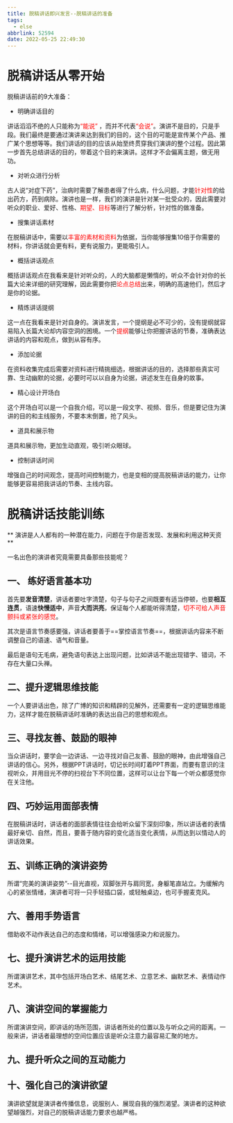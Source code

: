 ```yaml
---
title: 脱稿讲话即兴发言--脱稿讲话的准备
tags:
  - else
abbrlink: 52594
date: 2022-05-25 22:49:30
---
```


# 脱稿讲话从零开始

脱稿讲话前的9大准备：

- 明确讲话目的

讲话滔滔不绝的人只能称为<font color="red">“能说”</font> ，而并不代表<font color="red">“会说”</font>。演讲不是目的，只是手段。我们最终是要通过演讲来达到我们的目的，这个目的可能是宣传某个产品、推广某个思想等等。我们讲话的目的应该从始至终贯穿我们演讲的整个过程。因此第一步首先总结讲话的目的，带着这个目的来演讲。这样才不会偏离主题，做无用功。

<!--more-->

- 对听众进行分析

古人说“对症下药”，治病时需要了解患者得了什么病，什么问题，才能<font color="red">针对性</font>的给出药方，药到病除。演讲也是一样，我们的演讲是针对某一批受众的，因此需要对听众的职业、爱好、性格、<font color="red">期望、目标</font>等进行了解分析，针对性的做准备。

- 搜集讲话素材

在脱稿讲话中，需要以<font color="red">丰富的素材和资料</font>为依据，当你能够搜集10倍于你需要的材料，你讲话就会更有料，更有说服力，更能吸引人。

- 概括讲话观点

概括讲话观点在我看来是针对听众的，人的大脑都是懒惰的，听众不会针对你的长篇大论来详细的研究理解，因此需要你把<font color="red">论点总结</font>出来，明确的高速他们，然后才是你的论据。

- 精炼讲话提纲

这一点在我看来是针对自身的。演讲发言，一个提纲是必不可少的，没有提纲就容易陷入长篇大论却内容空洞的困境。一个<font color="red">提纲</font>能够让你把握讲话的节奏，准确表达讲话的内容和观点，做到从容有序。

- 添加论据

在资料收集完成后需要对资料进行精挑细选，根据讲话的目的，选择那些真实可靠、生动幽默的论据，必要时可以以自身为论据，讲述发生在自身的故事。

- 精心设计开场白

这个开场白可以是一个自我介绍，可以是一段文字、视频、音乐，但是要记住为演讲的目的和主线服务，不要本末倒置，抢了风头。

- 道具和展示物

道具和展示物，更加生动直观，吸引听众眼球。

- 控制讲话时间

增强自己的时间观念，提高时间控制能力，也是变相的提高脱稿讲话的能力，让你能够更容易把我讲话的节奏、主线内容。

# 脱稿讲话技能训练


** 演讲是人人都有的一种潜在能力，问题在于你是否发现、发展和利用这种天资 **

一名出色的演讲者究竟需要具备那些技能呢？

## 一、 练好语言基本功

首先要**发音清楚**，讲话者要吐字清楚，句子与句子之间既要有适当停顿，也要**相互连贯**，语速**快慢适中**，声音**大而洪亮**，保证每个人都能听得清楚，<font color="red">切不可给人声音颤抖或紧张的感觉</font>。

其次是语言节奏感要强，讲话者要善于==掌控语言节奏==，根据讲话内容来不断调整自己的语速、语气和音量。

最后是语句无毛病，避免语句表达上出现问题，比如讲话不能出现错字、错词，不存在大量口头禅。

## 二、提升逻辑思维技能

一个人要讲话出色，除了广博的知识和精辟的见解外，还需要有一定的逻辑思维能力，这样才能在脱稿讲话时准确的表达出自己的思想和观点。


## 三、寻找友善、鼓励的眼神

当众讲话时，要学会一边讲话、一边寻找对自己友善、鼓励的眼神，由此增强自己讲话的信心。另外，根据PPT讲话时，切记长时间盯着PPT界面，而要有意识的注视听众，并用目光不停的扫视台下不同位置，这样可以让台下每一个听众都感觉你在关注他。

## 四、巧妙运用面部表情

在脱稿讲话时，讲话者的面部表情往往会给听众留下深刻印象，所以讲话者的表情最好亲切、自然，而且，要善于随内容的变化适当变化表情，从而达到以情动人的讲话效果。

## 五、训练正确的演讲姿势

所谓“完美的演讲姿势”--目光直视，双脚张开与肩同宽，身躯笔直站立。为缓解内心的紧张情绪，演讲者可将一只手轻插口袋，或轻触桌边，也可手握麦克风。

## 六、善用手势语言

借助收不动作表达自己的态度和情绪，可以增强感染力和说服力。

## 七、提升演讲艺术的运用技能

所谓演讲艺术，其中包括开场白艺术、结尾艺术、立意艺术、幽默艺术、表情动作艺术。

## 八、演讲空间的掌握能力

所谓演讲空间，即讲话的场所范围，讲话者所处的位置以及与听众之间的距离。一般来讲，讲话者最理想的空间位置应该是听众注意力最容易汇聚的地方。

## 九、提升听众之间的互动能力

## 十、强化自己的演讲欲望

演讲欲望就是演讲者传播信息，说服别人、展现自我的强烈渴望。演讲者的这种欲望越强烈，对自己的脱稿讲话能力要求也越严格。